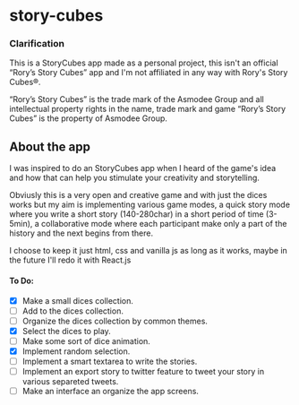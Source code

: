 # story-cubes

### Clarification
This is a StoryCubes app made as a personal project, this isn't an official “Rory’s Story Cubes” app and I'm not affiliated in any way with Rory's Story Cubes®.

“Rory’s Story Cubes” is the trade mark of the Asmodee Group and all intellectual property rights in the name, trade mark and game “Rory’s Story Cubes” is the property of Asmodee Group.

## About the app

I was inspired to do an StoryCubes app when I heard of the game's idea and how that can help you stimulate your creativity and storytelling.

Obviusly this is a very open and creative game and with just the dices works but my aim is implementing various game modes, a quick story mode where you write a short story (140-280char) in a short period of time (3-5min), a collaborative mode where each participant make only a part of the history and the next begins from there.

I choose to keep it just html, css and vanilla js as long as it works, maybe in the future I'll redo it with React.js

#### To Do:
  - [x] Make a small dices collection.
  - [ ] Add to the dices collection.
  - [ ] Organize the dices collection by common themes.
  - [x] Select the dices to play.
  - [ ] Make some sort of dice animation.
  - [x] Implement random selection.
  - [ ] Implement a smart textarea to write the stories.
  - [ ] Implement an export story to twitter feature to tweet your story in various separeted tweets.
  - [ ] Make an interface an organize the app screens.
